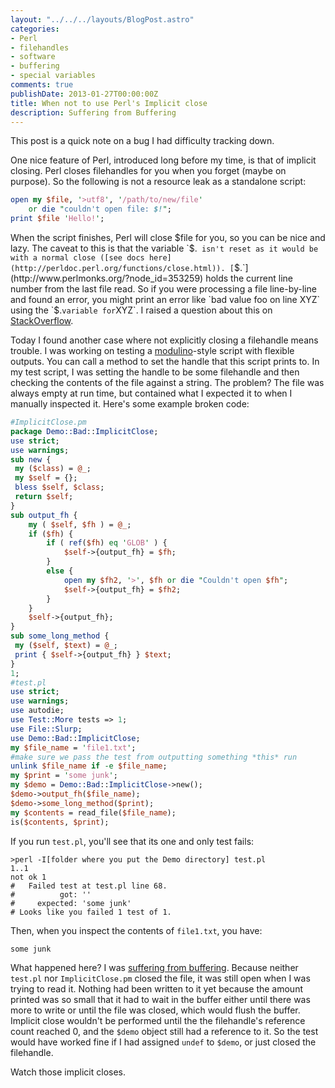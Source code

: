 ```yaml
---
layout: "../../../layouts/BlogPost.astro"
categories:
- Perl
- filehandles
- software
- buffering
- special variables
comments: true
publishDate: 2013-01-27T00:00:00Z
title: When not to use Perl's Implicit close
description: Suffering from Buffering
---
```


This post is a quick note on a bug I had difficulty tracking down.

One nice feature of Perl, introduced long before my time, is that of implicit closing. Perl closes filehandles for you when you forget (maybe on purpose). So the following is not a resource leak as a standalone script:

``` perl
open my $file, '>utf8', '/path/to/new/file'
    or die "couldn't open file: $!";
print $file 'Hello!';
```

When the script finishes, Perl will close $file for you, so you can be nice and lazy. The caveat to this is that the variable `$.` isn't reset as it would be with a normal close ([see docs here](http://perldoc.perl.org/functions/close.html)). [`$.`](http://www.perlmonks.org/?node_id=353259) holds the current line number from the last file read. So if you were processing a file line-by-line and found an error, you might print an error like `bad value foo on line XYZ` using the `$.` variable for `XYZ`. I raised a question about this on [StackOverflow](http://stackoverflow.com/questions/14513477/perl-implicit-close-resets#comment20233976_14513477).

Today I found another case where not explicitly closing a filehandle means trouble. I was working on testing a [modulino](https://github.com/briandfoy/modulino-demo/blob/master/lib/Modulino/Demo.pm)-style script with flexible outputs. You can call a method to set the handle that this script prints to. In my test script, I was setting the handle to be some filehandle and then checking the contents of the file against a string. The problem? The file was always empty at run time, but contained what I expected it to when I manually inspected it. Here's some example broken code:

``` perl
#ImplicitClose.pm
package Demo::Bad::ImplicitClose;
use strict;
use warnings;
sub new {
 my ($class) = @_;
 my $self = {};
 bless $self, $class;
 return $self;
}
sub output_fh {
    my ( $self, $fh ) = @_;
    if ($fh) {
        if ( ref($fh) eq 'GLOB' ) {
            $self->{output_fh} = $fh;
        }
        else {
            open my $fh2, '>', $fh or die "Couldn't open $fh";
            $self->{output_fh} = $fh2;
        }
    }
    $self->{output_fh};
}
sub some_long_method {
 my ($self, $text) = @_;
 print { $self->{output_fh} } $text;
}
1;
#test.pl
use strict;
use warnings;
use autodie;
use Test::More tests => 1;
use File::Slurp;
use Demo::Bad::ImplicitClose;
my $file_name = 'file1.txt';
#make sure we pass the test from outputting something *this* run
unlink $file_name if -e $file_name;
my $print = 'some junk';
my $demo = Demo::Bad::ImplicitClose->new();
$demo->output_fh($file_name);
$demo->some_long_method($print);
my $contents = read_file($file_name);
is($contents, $print);
```

If you run `test.pl`, you'll see that its one and only test fails:

    >perl -I[folder where you put the Demo directory] test.pl
    1..1
    not ok 1
    #   Failed test at test.pl line 68.
    #          got: ''
    #     expected: 'some junk'
    # Looks like you failed 1 test of 1.

Then, when you inspect the contents of `file1.txt`, you have:

    some junk

What happened here? I was [suffering from buffering](http://perl.plover.com/FAQs/Buffering.html). Because neither `test.pl` nor `ImplicitClose.pm` closed the file, it was still open when I was trying to read it. Nothing had been written to it yet because the amount printed was so small that it had to wait in the buffer either until there was more to write or until the file was closed, which would flush the buffer. Implicit close wouldn't be performed until the the filehandle's reference count reached 0, and the `$demo` object still had a reference to it. So the test would have worked fine if I had assigned `undef` to `$demo`, or just closed the filehandle.

Watch those implicit closes.
